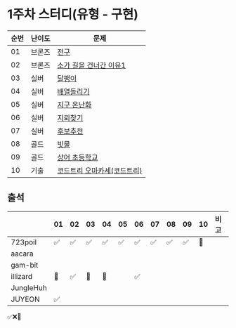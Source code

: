 # 1주차 스터디(유형 - 구현)
|순번|난이도|문제|
|------|----|---|
|01|브론즈|[전구](https://www.acmicpc.net/problem/21918)|
|02|브론즈|[소가 길을 건너간 이유1](https://www.acmicpc.net/problem/14467)|
|03|실버|[달팽이](https://www.acmicpc.net/problem/1913)|
|04|실버|[배열돌리기](https://www.acmicpc.net/problem/17276)|
|05|실버|[지구 온난화](https://www.acmicpc.net/problem/5212)|
|06|실버|[지뢰찾기](https://www.acmicpc.net/problem/4396)|
|07|실버|[후보추천](https://www.acmicpc.net/problem/1713)|
|08|골드|[빗물](https://www.acmicpc.net/problem/14719)|
|09|골드|[상어 초등학교](https://www.acmicpc.net/problem/21608)|
|10|기출|[코드트리 오마카세(코드트리)](https://www.codetree.ai/training-field/frequent-problems/problems/codetree-omakase?page=1&pageSize=20)|

## 출석

|         |01|02|03|04|05|06|07|08|09|10|비고|
|---------|--|--|--|--|--|--|--|--|--|--|:--|
|723poil  |✅|✅|✅|✅|✅|✅|✅|✅|✅|🥺| | 
|aacara   |  |  |  |  |  |  |  |  |  |  |   | 
|gam-bit  |  |  |  |  |  |  |  |  |  |  |   | 
|illizard |🥺|✅|🥺|🥺|  |✅|  |  |  |  |   | 
|JungleHuh|  |  |  |  |  |  |  |  |  |  |   | 
|JUYEON   |✅|  |  |  |  |  |  |  |  |  |

✅❌🥺
